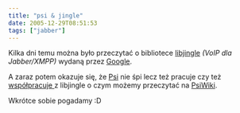 ```yaml
---
title: "psi & jingle"
date: 2005-12-29T08:51:53
tags: ["jabber"]
---
```

<html><body><p>Kilka dni temu można było przeczytać o bibliotece <a href="http://hedera.linuxnews.pl/_news/2005/12/27/_long/3611.html">libjingle</a> <em>(VoIP dla Jabber/XMPP)</em> wydaną przez <a href="http://code.google.com/apis/talk/about.html">Google</a>.</p>
<p>A zaraz potem okazuje się, że <a href="http://psi-im.org/">Psi</a> nie śpi lecz też pracuje czy też <a href="http://listserver.dreamhost.com/pipermail/psi-devel-affinix.com/2005-December/004895.html">współpracuje </a> z libjingle o czym możemy przeczytać na <a href="http://psi-im.org/wiki/Jingle_branch">PsiWiki</a>.</p>

<p>Wkrótce sobie pogadamy :D</p></body></html>
